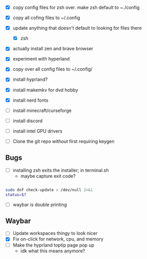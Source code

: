 

- [x] copy config files for zsh over. make zsh default to ~./config
- [x] copy all cofing files to ~/.config
- [x] update anything that doesn't default to looking for files there
  - [x] zsh
- [x] actually install zen and brave browser
- [x] experiment with hyperland
- [x] copy over all config files to ~/.config/
- [x] install hyprland?
- [x] install makemkv for dvd hobby
- [x] install nerd fonts
- [ ] install minecraft/curseforge
- [ ] install discord
- [ ] install intel GPU drivers
- [ ] Clone the git repo without first requiring keygen


## Bugs
- [ ] installing zsh exits the installer; in terminal.sh
   - maybe capture exit code? 
   ```
```bash
sudo dnf check-update > /dev/null 2>&1
status=$?
```
- [ ] waybar is double printing

## Waybar 
- [ ] Update workspaces thingy to look nicer
- [x] Fix on-click for network, cpu, and memory
- [ ] Make the hyprland toptip page pop up
  - idk what this means anymore?
